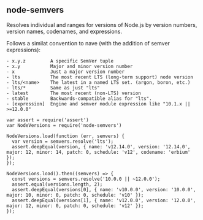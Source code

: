 ## node-semvers

Resolves individual and ranges for versions of Node.js by version numbers, version names, codenames, and expressions.

Follows a similat convention to nave (with the addition of semver expressions):

```
- x.y.z         A specific SemVer tuple
- x.y           Major and minor version number
- x             Just a major version number
- lts           The most recent LTS (long-term support) node version
- lts/<name>    The latest in a named LTS set. (argon, boron, etc.)
- lts/*         Same as just "lts"
- latest        The most recent (non-LTS) version
- stable        Backwards-compatible alias for "lts".
- [expression]  Engine and semver module expression like "10.1.x || >=12.0.0"
```

```
var assert = require('assert')
var NodeVersions = require('node-semvers')

NodeVersions.load(function (err, semvers) {
  var version = semvers.resolve('lts');
  assert.deepEqual(version, { name: 'v12.14.0', version: '12.14.0', major: 12, minor: 14, patch: 0, schedule: 'v12', codename: 'erbium' });
});

NodeVersions.load().then((semvers) => {
  const versions = semvers.resolve('10.0.0 || ~12.0.0');
  assert.equal(versions.length, 2);
  assert.deepEqual(versions[0], { name: 'v10.0.0', version: '10.0.0', major: 10, minor: 0, patch: 0, schedule: 'v10' });
  assert.deepEqual(versions[1], { name: 'v12.0.0', version: '12.0.0', major: 12, minor: 0, patch: 0, schedule: 'v12' });
});

```
